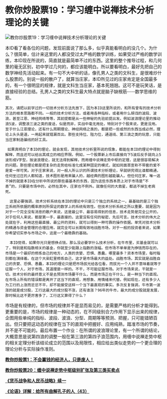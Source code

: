 教你炒股票19：学习缠中说禅技术分析理论的关键
====

			

![教你炒股票19：学习缠中说禅技术分析理论的关键](http://simg.sinajs.cn/blog7style/images/common/sg_trans.gif)

                                                          

   本ID看了看各位的问题，发现前面说了那么多，似乎真能看明白的没几个。为什么？很简单，估计来这里的人都没受过太严格的数学训练，如果受过严格的数学训练，本ID现在所说的，简直就是最简单不过的东西。这里的整个推导过程，和几何里的毫无区别，初中学过几何的，都应该能明白。所以要看明白，最好先把自己的数学神经先活动起来。有一句不大中听的话，像孔男人之类的文科生，是很难炒什么股票的。别说一般的散户了，就算当庄家，本ID所见过的庄家肯定是全国最多的，有一个很明显的规律，就是文科生当庄家，基本死翘翘。这可不是玩笑话，是直接经验的总结。孔男人之类的文科生最大特点就是脑子缺根筋----数学思维的筋。

    其次，请把以前学过的一切技术分析方法先放下，因为本ID这里所说的，和所有曾有的技术分析方法的根本思路都不同。一般的技术分析方法，或者用各种指标，或者用什么胡诌的波段、波浪，甚至江恩、神经网络等等，其前提都是从一些神秘的先验前提出发。例如波浪理论里的推动浪5波，调整浪三波之类的废话，似是而非，实战中毫无用处，特别对于个股来说，更是没用。至于什么江恩理论，还有什么周期理论、神经网络之类的，都是把一些或然的东西当成必然，理论上头头是道，一用起来就错漏百出。那些支持位、阻力位，通道线、第三浪之类的玩意，只能当庄家制造骗线的好工具。

     如果真明白了本ID的理论，就会发现，其他技术分析里所说的现象，都能在本ID的理论中得到解释，而且还可以给出其成立的相应界限。例如，一个股票新上市后直接向下5波后反手就向上5波形成V字型，按波浪理论，就无法得到解释，而用缠中说禅走势中枢的定理，这是很容易解决的问题。那些理论都是把复杂的走势给标准化成某种固定的模式，就如同面首宣称不带套的爱不是爱一样可笑。对于庄家来说，对一般人所认识的所谓技术分析理论，早就研究得比谁都精通，任何坐过庄的人都知道，技术图形是用来骗人的，越经典的图形越能骗人。但任何庄家，唯一逃不掉的就是本ID在分析中所说的那些最基本的东西，因为这些东西本质上对于市场是“不患”的，只要是市场中的，必然在其中，庄家也不例外。就像任何的大救星，都逃不掉生老病死。

      这里必要强调，技术分析系统在本ID的理论中只是三个独立的系统之一，最基础的是三个独立系统所依据的概率原则所保证的数学上的系统有效性。但技术分析系统之所以重要，就是因为对于一个完全没有消息的散户来说，这是最公平、最容易得到的信息，技术走势是完全公开的，对于任何人来说，都是第一手，最直接的，这里没有任何的秘密、先后可言。技术分析的伟大之处就在于，利用这些最直接、最公开的资料，就可以得到一种可靠的操作依据。单凭对技术分析的精通与资金管理的合理应用，就完全可以长期有效地战胜市场，对于一般的投资者来说，如果你希望切实参与市场之中，这是一个最稳靠的基础。

      本ID觉得，如果你光只是想挣点钱，那么没必要学什么技术分析，在牛市里，买基金就可以了，特别是和指数相关的基金，你就至少能跟上指数的涨幅。但市场不单单是为挣钱而存在的，市场是一个最好的修炼自己的地方，人类的贪婪、恐惧、愚蠢，哪里最多？资本市场里，每时每刻都在演绎着。在这个大染缸里修炼自己，这才是市场最大的益处。战胜市场，其实就是战胜自己的贪婪、恐惧、愚蠢，本ID的理论只是把市场拔光给各位看，而拔光一个人并不意味着就等于征服一个人，对于市场，其道理是一样的。不干，不可能征服市场。对于市场来说，干就是一切。技术分析的最终意义不是去预测市场要干什么，而是市场正在干什么，是一种当下的直观。在市场上所有的错误都是离开了这当下的直观，用想象、用情绪来代替。例如现在，还有多少人为工行的上涨而忿忿不平，却不能接受这样一个当下最直观的事实。多次反复强调，牛市第一波涨的就是成分股，工行这最大的成分股不涨，还有谁涨？96年的牛市，最大的成分股就是发展，那时候比这不更厉害多了，工行这又算得了什么？

市场是有规律的，但市场的规律并不是显而易见的，是需要严格的分析才能得到。更重要的是，市场的规律是一种动态的，在不同级别合力作用下显示出来的规律，企图用些单纯的指标、波段、波浪、分型、周期等等预测、把握，只可能错陋百出。但只要把这动态的规律在当下的直观中把握好、应用纯熟，踏准市场的节奏，并不是不可能的。最后布置一个作业：在所谓的波浪理论里，有一个所谓的结论，大概意思是说第四浪的调整一般在第三浪的第四子浪范围内，用缠中说禅走势中枢的相关定理分析该结论成立的范围以及局限性，相应给出类似走势的一个更合理的理论分析与实际操作准则。

[**教你炒股票1：不会赢钱的经济人，只是废人！**](http://blog.sina.com.cn/u/486e105c01000461)

[**教你炒股票20：缠中说禅走势中枢级别扩张及第三类买卖点**](http://blog.sina.com.cn/u/486e105c010007zw)

[**《货币战争和人民币战略》续一**](http://blog.sina.com.cn/u/486e105c010007l2)

[**《论语》详解：给所有曲解孔子的人（43）**](http://blog.sina.com.cn/u/486e105c010007sz)
